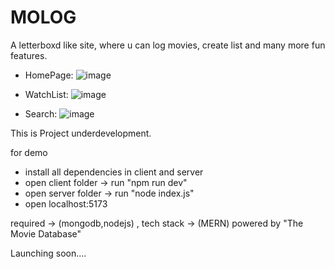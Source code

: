 # MOLOG
A letterboxd like site, where u can log movies, create list and many more fun features.
- HomePage:
![image](https://github.com/SanjithRaghav/MOLOG/assets/93344461/d375e7d7-d2f7-4172-ba35-856740765c8a)

- WatchList:
![image](https://github.com/SanjithRaghav/MOLOG/assets/93344461/e5f55506-9efa-4dca-842f-c3cabd88dafc)

- Search:
![image](https://github.com/SanjithRaghav/MOLOG/assets/93344461/ae24aa2e-c5d8-48b5-a74a-33124be7074a)




This is Project underdevelopment.

for demo
- install all dependencies in client and server 
- open client folder -> run "npm run dev"
- open server folder -> run "node index.js"
- open localhost:5173

required -> (mongodb,nodejs) ,
tech stack -> (MERN)
powered by "The Movie Database"


Launching soon....
